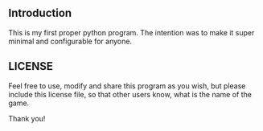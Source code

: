 Introduction
-----------------------------------------
This is my first proper python
program. The intention was to
make it super minimal and configurable
for anyone.

LICENSE
-----------------------------------------
Feel free to use, modify and share this
program as you wish, but please include
this license file, so that other users
know, what is the name of the game.

Thank you!

